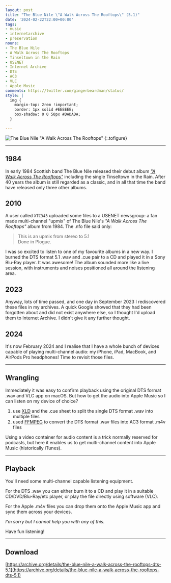 ```yaml
---
layout: post
title: "The Blue Nile \"A Walk Across The Rooftops\" (5.1)"
date: '2024-02-22T22:00+00:00'
tags:
- music
- internetarchive
- preservation
nouns:
- The Blue Nile
- A Walk Across The Rooftops
- Tinseltown in the Rain
- USENET
- Internet Archive
- DTS
- AC3
- VLC
- Apple Music
comments: https://twitter.com/gingerbeardman/status/
style: |
  img {
    margin-top: 2rem !important;
    border: 1px solid #EEEEEE;
    box-shadow: 0 0 50px #DADADA;
  }

---
```


![The Blue Nile "A Walk Across The Rooftops"](https://cdn.gingerbeardman.com/images/posts/the-blue-nile-a-walk-across-the-rooftops.jpg "<br>There are no downloads on this page, only links")
{:.tofigure}

----

## 1984

In early 1984 Scottish band The Blue Nile released their debut album [*"A Walk Across The Rooftops"*](https://en.wikipedia.org/wiki/A_Walk_Across_the_Rooftops) including the single Tinseltown in the Rain. After 40 years the album is still regarded as a classic, and in all that time the band have released only three other albums.

## 2010

A user called `XTC343` uploaded some files to a USENET newsgroup: a fan made multi-channel "upmix" of The Blue Nile's *"A Walk Across The Rooftops"* album from 1984. The .nfo file said only:

> This is an upmix from stereo to 5.1  
> Done in Plogue.

I was so excited to listen to one of my favourite albums in a new way. I burned the DTS format 5.1 .wav and .cue pair to a CD and played it in a Sony Blu-Ray player. It was awesome! The album sounded more like a live session, with instruments and noises positioned all around the listening area.

## 2023

Anyway, lots of time passed, and one day in September 2023 I rediscovered these files in my archives. A quick Google showed that they had been forgotten about and did not exist anywhere else, so I thought I'd upload them to Internet Archive. I didn't give it any further thought.

## 2024

It's now February 2024 and I realise that I have a whole bunch of devices capable of playing multi-channel audio: my iPhone, iPad, MacBook, and AirPods Pro headphones! Time to revisit those files.

----

## Wrangling

Immediately it was easy to confirm playback using the original DTS format .wav and VLC app on macOS. But how to get the audio into Apple Music so I can listen on my device of choice?

1. use [XLD](https://sourceforge.net/projects/xld/) and the .cue sheet to split the single DTS format .wav into multiple files
2. used [FFMPEG](https://ffmpeg.org) to convert the DTS format .wav files into AC3 format .m4v files

Using a video container for audio content is a trick normally reserved for podcasts, but here it enables us to get multi-channel content into Apple Music (historically iTunes).

----

## Playback

You'll need some multi-channel capable listening equipment.

For the DTS .wav you can either burn it to a CD and play it in a suitable CD/DVD/Blu-Ray/etc player, or play the file directly using software (VLC).

For the Apple .m4v files you can drop them onto the Apple Music app and sync them across your devices.

*I'm sorry but I cannot help you with any of this.*

Have fun listening!

----

## Download

[https://archive.org/details/the-blue-nile-a-walk-across-the-rooftops-dts-5.1](https://archive.org/details/the-blue-nile-a-walk-across-the-rooftops-dts-5.1)
